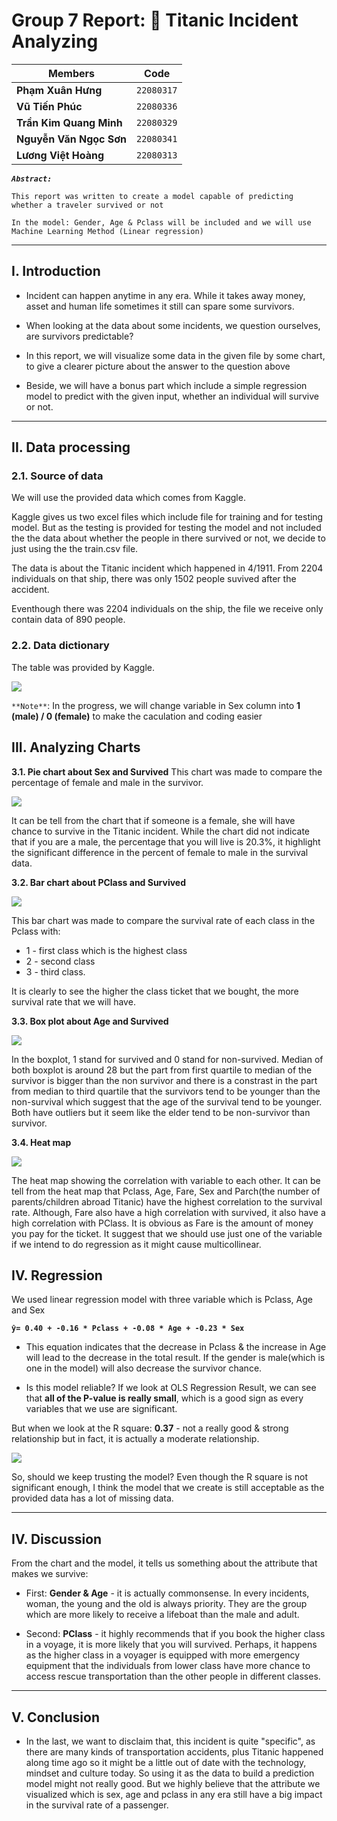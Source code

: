 # Group 7 Report: 🚢 Titanic Incident Analyzing

| **Members** | Code |
| --- | --- |
| **Phạm Xuân Hưng** | `22080317` |
| **Vũ Tiến Phúc** | `22080336` |
| **Trần Kim Quang Minh** | `22080329` |
| **Nguyễn Văn Ngọc Sơn** | `22080341` |
| **Lương Việt Hoàng** | `22080313` |


***`Abstract:`***

`This report was written to create a model capable of predicting whether a traveler survived or not `

`In the model: Gender, Age & Pclass will be included and we will use Machine Learning Method (Linear regression) `

---

## I. Introduction
- Incident can happen anytime in any era. While it takes away money, asset and human life sometimes it still can spare some survivors. 

- When looking at the data about some incidents, we question ourselves, are survivors predictable? 

- In this report, we will visualize some data in the given file by some chart, to give a clearer picture about the answer to the question above

- Beside, we will have a bonus part which include a simple regression model to predict with the given input, whether an individual will survive or not.




---

## II. Data processing

### 2.1. Source of data

We will use the provided data which comes from Kaggle. 

Kaggle gives us two excel files which include file for training and for testing model. But as the testing is provided for testing the model and not included the the data about whether the people in there survived or not, we decide to just using the the train.csv file.

The data is about the Titanic incident which happened in 4/1911. From 2204 individuals on that ship, there was only 1502 people suvived after the accident.

Eventhough there was 2204 individuals on the ship, the file we receive only contain data of 890 people.

### 2.2. Data dictionary

The table was provided by Kaggle. 

![](images/dictionary-table.png)


`**Note**`: In the progress, we will change variable in Sex column into **1 (male) / 0 (female)** to make the caculation and coding easier


## III. Analyzing Charts

**3.1. Pie chart about Sex and Survived**
This chart was made to compare the percentage of female and male in the survivor.

![](images/maleversusfemale.png)

It can be tell from the chart that if someone is a female, she will have chance to survive in the Titanic incident. While the chart did not indicate that if you are a male, the percentage that you will live is 20.3%, it highlight the significant difference in the percent of female to male in the survival data.

**3.2. Bar chart about PClass and Survived**

![](images/barchartpclassvssurvived.png)

This bar chart was made to compare the survival rate of each class in the Pclass with:
- 1 - first class which is the highest class
- 2 - second class
- 3 - third class.

It is clearly to see the higher the class ticket that we bought, the more survival rate that we will have.

**3.3. Box plot about Age and Survived**

![](images/boxplotagevssurvivalrate.png)


In the boxplot, 1 stand for survived and 0 stand for non-survived. Median of both boxplot is around 28 but the part from first quartile to median of the survivor is bigger than the non survivor and there is a constrast in the part from median to third quartile that the survivors tend to be younger than the non-survival which suggest that the age of the survival tend to be younger. Both have outliers but it seem like the elder tend to be non-survivor than survivor.


**3.4. Heat map**

![](images/Visualizationheatmap.png)

The heat map showing the correlation with variable to each other. It can be tell from the heat map that Pclass, Age, Fare, Sex and Parch(the number of parents/children abroad Titanic) have the highest correlation to the survival rate. Although, Fare also have a high correlation with survived, it also have a high correlation with PClass. It is obvious as Fare is the amount of money you pay for the ticket. It suggest that we should use just one of the variable if we intend to do regression as it might cause multicollinear.

## IV. Regression

We used linear regression model with three variable which is Pclass, Age and Sex

**`ŷ= 0.40 + -0.16 * Pclass + -0.08 * Age + -0.23 * Sex `**

- This equation indicates that the decrease in Pclass & the increase in Age will lead to the decrease in the total result. If the gender is male(which is one in the model) will also decrease the survivor chance.

- Is this model reliable? If we look at OLS Regression Result, we can see that **all of the P-value is really small**, which is a good sign as every variables that we use are significant. 

But when we look at the R square: **0.37** - not a really good & strong relationship but in fact, it is actually a moderate relationship. 

![](images/OLS_Regression_Result1.png)

So, should we keep trusting the model? Even though the R square is not significant enough, I think the model that we create is still acceptable as the provided data has a lot of missing data.

---

## IV. Discussion

From the chart and the model, it tells us something about the attribute that makes we survive:

- First: **Gender & Age** - it is actually commonsense. In every incidents, woman, the young and the old is always priority. They are the group which are more likely to receive a lifeboat than the male and adult. 

- Second: **PClass** - it highly recommends that if you book the higher class in a voyage, it is more likely that you will survived. Perhaps, it happens as the higher class in a voyager is equipped with more emergency equipment that the individuals from lower class have more chance to access rescue transportation than the other people in different classes.

---

## V. Conclusion

- In the last, we want to disclaim that, this incident is quite "specific", as there are many kinds of transportation accidents, plus Titanic happened along time ago so it might be a little out of date with the technology, mindset and culture today. So using it as the data to build a prediction model might not really good. But we highly believe that the attribute we visualized which is sex, age and pclass in any era still have a big impact in the survival rate of a passenger.
